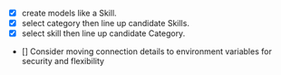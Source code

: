 - [x] create models like a Skill.
- [x] select category then line up candidate Skills.
- [x] select skill then line up candidate Category.
- [] Consider moving connection details to environment variables for security and flexibility
